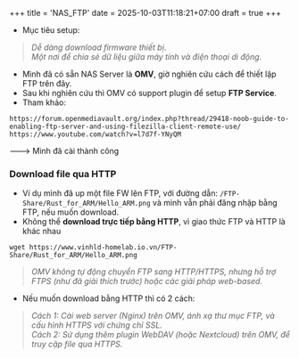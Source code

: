 +++
title = 'NAS_FTP'
date = 2025-10-03T11:18:21+07:00
draft = true
+++

- Mục tiêu setup:
> *Dễ dàng download firmware thiết bị*. </br>
> *Một nơi để chia sẻ dữ liệu giữa máy tính và điện thoại di động*.

- Mình đã có sẵn NAS Server là **OMV**, giờ nghiên cứu cách để thiết lập FTP trên đây.
- Sau khi nghiên cứu thì OMV có support plugin để setup **FTP Service**.
- Tham khảo:
```
https://forum.openmediavault.org/index.php?thread/29418-noob-guide-to-enabling-ftp-server-and-using-filezilla-client-remote-use/
https://www.youtube.com/watch?v=l7d7f-YNyQM
```

---> Mình đã cài thành công

### Download file qua HTTP
- Ví dụ mình đã up một file FW lên FTP, với đường dẫn: `/FTP-Share/Rust_for_ARM/Hello_ARM.png` và mình vẫn phải đăng nhập bằng FTP, nếu muốn download.
- Không thể **download trực tiếp bằng HTTP**, vì giao thức FTP và HTTP là khác nhau 
```
wget https://www.vinhld-homelab.io.vn/FTP-Share/Rust_for_ARM/Hello_ARM.png
```
> *OMV không tự động chuyển FTP sang HTTP/HTTPS, nhưng hỗ trợ FTPS (như đã giải thích trước) hoặc các giải pháp web-based.* </br>

- Nếu muốn download bằng HTTP thì có 2 cách:
> *Cách 1: Cài web server (Nginx) trên OMV, ánh xạ thư mục FTP, và cấu hình HTTPS với chứng chỉ SSL.* </br>
> *Cách 2: Sử dụng thêm plugin WebDAV (hoặc Nextcloud) trên OMV, để truy cập file qua HTTPS.* </br>

